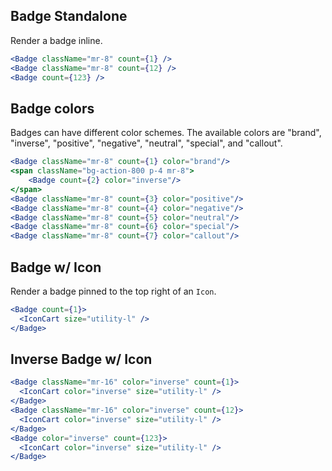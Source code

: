 ## Badge Standalone

Render a badge inline.
```jsx
<Badge className="mr-8" count={1} />
<Badge className="mr-8" count={12} />
<Badge count={123} />
```

## Badge colors
Badges can have different color schemes. The available colors are "brand", "inverse", "positive", "negative", "neutral", "special", and "callout".
```jsx
<Badge className="mr-8" count={1} color="brand"/>
<span className="bg-action-800 p-4 mr-8">
	<Badge count={2} color="inverse"/>
</span>
<Badge className="mr-8" count={3} color="positive"/>
<Badge className="mr-8" count={4} color="negative"/>
<Badge className="mr-8" count={5} color="neutral"/>
<Badge className="mr-8" count={6} color="special"/>
<Badge className="mr-8" count={7} color="callout"/>
```

## Badge w/ Icon

Render a badge pinned to the top right of an `Icon`.
```jsx
<Badge count={1}>
  <IconCart size="utility-l" />
</Badge>
```

## Inverse Badge w/ Icon

```jsx  { "props": { "style": { "background": "rgb(0, 104, 179)" } } }
<Badge className="mr-16" color="inverse" count={1}>
  <IconCart color="inverse" size="utility-l" />
</Badge>
<Badge className="mr-16" color="inverse" count={12}>
  <IconCart color="inverse" size="utility-l" />
</Badge>
<Badge color="inverse" count={123}>
  <IconCart color="inverse" size="utility-l" />
</Badge>
```
